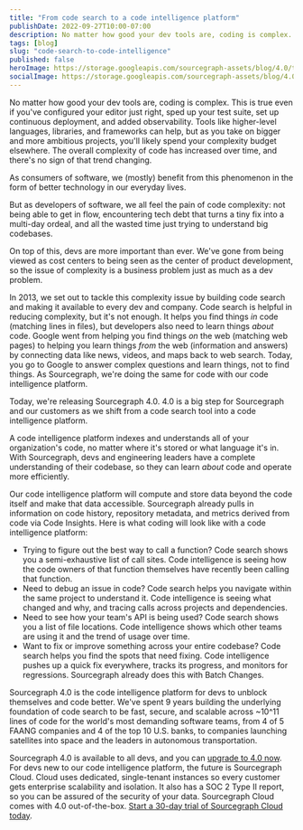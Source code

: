 ```yaml
---
title: "From code search to a code intelligence platform"
publishDate: 2022-09-27T10:00-07:00
description: No matter how good your dev tools are, coding is complex. We're building a code intelligence platform to help you unblock yourself and code better.
tags: [blog]
slug: "code-search-to-code-intelligence"
published: false
heroImage: https://storage.googleapis.com/sourcegraph-assets/blog/4.0/to-code-intelligence.png
socialImage: https://storage.googleapis.com/sourcegraph-assets/blog/4.0/to-code-intelligence.png
---
```


No matter how good your dev tools are, coding is complex. This is true even if you've configured your editor just right, sped up your test suite, set up continuous deployment, and added observability. Tools like higher-level languages, libraries, and frameworks can help, but as you take on bigger and more ambitious projects, you'll likely spend your complexity budget elsewhere. The overall complexity of code has increased over time, and there's no sign of that trend changing.

As consumers of software, we (mostly) benefit from this phenomenon in the form of better technology in our everyday lives.

But as developers of software, we all feel the pain of code complexity: not being able to get in flow, encountering tech debt that turns a tiny fix into a multi-day ordeal, and all the wasted time just trying to understand big codebases.

On top of this, devs are more important than ever. We've gone from being viewed as cost centers to being seen as the center of product development, so the issue of complexity is a business problem just as much as a dev problem.

In 2013, we set out to tackle this complexity issue by building code search and making it available to every dev and company. Code search is helpful in reducing complexity, but it's not enough. It helps you find things *in* code (matching lines in files), but developers also need to learn things *about* code. Google went from helping you find things *on* the web (matching web pages) to helping you learn things *from* the web (information and answers) by connecting data like news, videos, and maps back to web search. Today, you go to Google to answer complex questions and learn things, not to find things. As Sourcegraph, we're doing the same for code with our code intelligence platform.

Today, we're releasing Sourcegraph 4.0. 4.0 is a big step for Sourcegraph and our customers as we shift from a code search tool into a code intelligence platform.

A code intelligence platform indexes and understands all of your organization's code, no matter where it's stored or what language it's in. With Sourcegraph, devs and engineering leaders have a complete understanding of their codebase, so they can learn *about* code and operate more efficiently.

Our code intelligence platform will compute and store data beyond the code itself and make that data accessible. Sourcegraph already pulls in information on code history, repository metadata, and metrics derived from code via Code Insights. Here is what coding will look like with a code intelligence platform:

- Trying to figure out the best way to call a function? Code search shows you a semi-exhaustive list of call sites. Code intelligence is seeing how the code owners of that function themselves have recently been calling that function.
- Need to debug an issue in code? Code search helps you navigate within the same project to understand it. Code intelligence is seeing what changed and why, and tracing calls across projects and dependencies.
- Need to see how your team's API is being used? Code search shows you a list of file locations. Code intelligence shows which other teams are using it and the trend of usage over time.
- Want to fix or improve something across your entire codebase? Code search helps you find the spots that need fixing. Code intelligence pushes up a quick fix everywhere, tracks its progress, and monitors for regressions. Sourcegraph already does this with Batch Changes.

Sourcegraph 4.0 is the code intelligence platform for devs to unblock themselves and code better. We've spent 9 years building the underlying foundation of code search to be fast, secure, and scalable across ~10^11 lines of code for the world's most demanding software teams, from 4 of 5 FAANG companies and 4 of the top 10 U.S. banks, to companies launching satellites into space and the leaders in autonomous transportation. 

Sourcegraph 4.0 is available to all devs, and you can [upgrade to 4.0 now](https://docs.sourcegraph.com/admin/updates). For devs new to our code intelligence platform, the future is Sourcegraph Cloud. Cloud uses dedicated, single-tenant instances so every customer gets enterprise scalability and isolation. It also has a SOC 2 Type II report, so you can be assured of the security of your data. Sourcegraph Cloud comes with 4.0 out-of-the-box. [Start a 30-day trial of Sourcegraph Cloud today](https://signup.sourcegraph.com).